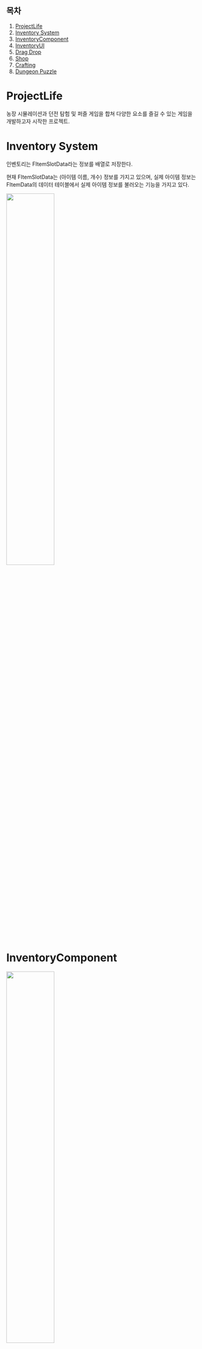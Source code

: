## 목차

1. [ProjectLife](#projectlife)
2. [Inventory System](#inventory-system)
3. [InventoryComponent](#inventorycomponent)
4. [InventoryUI](#inventory-ui)
5. [Drag Drop](#drag-drop)
6. [Shop](#shop)
7. [Crafting](#crafting)
8. [Dungeon Puzzle](#dungeon-puzzle)

# ProjectLife

농장 시뮬레이션과 던전 탐험 및 퍼즐 게임을 합쳐 다양한 요소를 즐길 수 있는 게임을 개발하고자 시작한 프로젝트.

# Inventory System

인벤토리는 FItemSlotData라는 정보를 배열로 저장한다.

현재 FItemSlotData는 (아이템 이름, 개수) 정보를 가지고 있으며, 실제 아이템 정보는 FItemData의 데이터 테이블에서 실제 아이템 정보를 불러오는 기능을 가지고 있다.

<img src="ExplainImages/inventory01.png" width="50%">

# InventoryComponent

<img src="ExplainImages/inventory02.png" width="50%">

UInventoryComponent는 실질적인 인벤토리 기능을 담당한다.

인벤토리를 보유하는 Actor는 현재 ABasicPlayerController, AStorageBox, ACookActor이다.

1. 플레이어는 캐릭터가 인벤토리를 보유하는 것이 아니라 PlayerController가 보유하여 컨트롤하는 캐릭터가 바뀌어도 인벤토리는 같은 것을 사용할 수 있도록 했다.
2. AStorageBox는 맵에 존재하는 보관함으로 인벤토리를 보유한다.
3. ACookActor는 제조 기능(요리)을 위해 인벤토리에서 아이템을 보유하고, ACookActor의 인벤토리에 있는 재료를 기반으로 제작해 준다.

추후 다른 Actor들도 인벤토리를 보유할 수도 있으므로, 컴포넌트를 추가만으로 인벤토리의 다양한 기능을 쉽게 적용할 수 있다.

<img src="ExplainImages/inventory03.png" width="50%">

UInventoryComponent는 OnInventoryDataChanged를 통해 인벤토리의 데이터의 변경이 있을 시에 Broadcast()하여 인벤토리의 내용을 출력하는 UI들의 내용을 변경시켜 준다.

# Inventory UI

<img src="ExplainImages/inventory01.png" width="50%">

Inventory UI는 크게 UInventoryWidget 과 UItemSlot으로 구성되어 있다.
UInventoryWidget은 UItemSlot을 여러 개 보유한 컨테이너의 개념이며, UItemSlot은 UInventoryComponent 안에 있는 아이템 정보를 출력 및 사용을 위한 버튼형 슬롯이다.
플레이어 인벤토리와 보관함 등의 서로 다른 아이템 공간에 Drag Drop으로 아이템을 옮길 수 있다.

<img src="ExplainImages/inventoryUI01.png" width="50%">

다음 예시는 UInventoryWidget의 코드의 일부.
UpdateInventoryWidget()은 UInventoryWidget가 보유한 UItemSlot들을 TArray<UItemSlot*> 형태로 보유하고 있으며 이 슬롯들의 정보를 갱신시켜주는 역할을 한다.
InitInventoryWidget()에서 인벤토리 UI를 초기화하고, UInventoryComponent의 Delegate에 UpdateInventoryWidget()을 bind한다.
인벤토리의 데이터가 바뀔 때마다 Delegate를 Broadcast()하여 UpdateInventoryWidget()가 호출된다.

# Drag Drop

<img src="ExplainImages/inventoryUI02.png" width="50%">

위의 이미지처럼 Drag Drop을 구현하여 인벤토리 내부를 정리할 수 있다.

<img src="ExplainImages/dragdrop01.png" width="50%">

UItemSlot::NativeOnDragDetected()의 코드 일부.

유저가 인벤토리 슬롯을 드래그하면 슬롯의 데이터를 그대로 복사한다.

이 작업을 하면 유저가 슬롯에 마우스 커서를 올리고 클릭한 뒤에 마우스를 움직이면 아이템 슬롯이 드래그 되며 마우스를 따라다닌다.

<img src="ExplainImages/dragdrop02.png" width="50%">

UItemSlot::NativeOnDrop()의 코드 일부.

위에서 만들어진 Drag가 다른 UItemSlot의 위에 놓인다면 두 슬롯의 데이터를 서로 바꾸는 기능을 한다.

# Shop

<img src="ExplainImages/shop01.png" width="50%">

위의 이미지처럼 푸른 실린더 액터에 Interact()하면 위의 이미지처럼 상점 UI가 나타난다.

<img src="ExplainImages/shop02.png" width="50%">

원하는 아이템 개수만큼 조절한 뒤에 OK를 누르면 구매가 확정되어 아이템이 인벤토리에 추가된다.

<img src="ExplainImages/shop03.png" width="50%">

AShoppingActor는 Interact가 가능한 Actor로 IInteractive 인터페이스를 보유하고 있어서 플레이어의 키보드 E를 누르면 Interact()가 호출되어 Interact할 수 있다.

<img src="ExplainImages/shop04.png" width="50%">

AShoppingActor의 Interact()는 플레이어가 AShoppingActor 앞에서 E버튼을 눌렀을 때, UShoppingWidget을 생성한다.

<img src="ExplainImages/shop05.png" width="50%">

AShoppingActor는 BeginPlay()에서 ShoppingDataTable을 읽어 자신이 판매할 아이템 데이터를 불러올 수 있다.
ShoppingDataTable는 미리 설정된 FTableRowBase를 상속한 구조체를 통해 데이터 테이블 블루프린트로 관리되어 있다.

# Crafting

<img src="ExplainImages/crafting01.png" width="50%">

인벤토리에 있는 소스와 당근을 Cook Actor의 인벤토리에 넣어주면, 당근 1개와 소스 1개를 사용해 Stirred-Carrot이 제작 가능한 요리 목록에 나타난다. 이 요리 레시피 목록과 재료는 DataTable로 정리되어 있고 이 데이터를 기반으로 요리 제작한다. 요리하기 버튼을 누르면 요리 결과창에 요리가 CookActor의 10번째 슬롯에 생성되고, 이를 드래그하여 인벤토리에 넣으면 된다.

<img src="ExplainImages/crafting01.png" width="50%">

ACookActor는 재료를 받아서 요리를 제작해 주는 기능을 가진 Actor다. AShoppingActor처럼 IInteractive 인터페이스를 상속받아져 있는 상태며, Interact가 호출되면 요리 UI가 생성되어 플레이어가 요리를 할 수 있다.

ACookActor::MakeCooking은 요리를 만드는 기능을 한다.
만들려는 요리 Item의 이름을 읽고 레시피 정보를 가져온 뒤에
1. 인벤토리에 재료가 존재하는지 확인.⇒ CheckItemInInventory()
2. 인벤토리에 재료가 존재하는 걸 확인하면 인벤토리의 아이템들을 사용. ⇒UseItemsInInventory()
3. ACookActor의 인벤토리 10번째 슬롯에 요리 결과물 정보를 생성.

# Ingame Time

<img src="ExplainImages/time01.png" width="50%">

작물이 시간이 지남에 따라 성장하는 등의 기능을 위해 일단 인게임에서 돌아가는 FInGameTime이라는 구조체를 만든다.
이 구조체는 Year, Month, Day, Hour, Minute 등의 시간 변수가 존재하며, + - 등의 연산이 가능한 구조체다.

<img src="ExplainImages/time02.png" width="50%">

이 게임은 침대에서 잠을 자면 하루가 증가하고 다음날 오전 06:00부터 다음 게임을 시작한다.
예시는 위의 이미지대로 0년 1월 2일 11:00에 잠을 자면, 0년 1월 3일 06:00에 일어난다.

<img src="ExplainImages/time03.png" width="50%">

위의 예시는 GameMode에서 IncreaseDay() 함수를 호출하면서 일어나는 결과다. GameInstance에 저장된 현재 시간을 읽고 다음 날로 변경시킨다. 그리고 다음날로 변경됐을 시에 일어나는 IncreaseGrowth() 같은 함수도 동작할 수 있다.

<img src="ExplainImages/time04.png" width="50%">

맵에 존재하는 농작물들은 위의 IncreaseDay에 의해 호출되어 성장한다.

<img src="ExplainImages/time05.png" width="50%">

순서대로 3일,6일, 9일이 지났을 때의 결과다. 9일째는 성장이 완료되어 가까이에서 Interact()하면 수확된다.

<img src="ExplainImages/time06.png" width="50%">

위처럼 인게임 시간에 맞춰 달력도 만들어진다.

# Dungeon Puzzle

## 예시

<img src="ExplainImages/dungeonPuzzle01.png" width="50%">

버튼을 누르면 문이 열려 통과가 된다. 이 문은 시간 제한이 존재한다.

<img src="ExplainImages/dungeonPuzzle02.png" width="50%">

이 문은 두 개의 화로 기둥에 불이 다 붙어야 열린다. 화로 기둥은 버튼을 누르면 활성화된다.

 <img src="ExplainImages/dungeonPuzzle03.png" width="50%">

이 예시는 버튼이 플레이어가 올라타는 것 뿐만 아니라, 버튼 위에 다른 물리적인 물체가 존재하면 눌린다는 의미다.

 <img src="ExplainImages/dungeonPuzzle04.png" width="50%">

이 화로 기둥은 한번 켜지고 시간제한이 있다. 시간제한이 끝나면 불이 꺼진다.

## 구현

 <img src="ExplainImages/dungeonPuzzleCode01.png" width="50%">

위의 이미지처럼 트리거 역할을 하는 Actor를 만든다. 트리거 해야할 액터는 ToTrigger라는 TArray에 저장된다.
이 ToTrigger는, ITriggerable이라는 인터페이스를 상속받아, ToTrigger의 대상이 되어 TriggerAction에서 문이 열리는 기능을 보유하고 있다.

 <img src="ExplainImages/dungeonPuzzleCode02.png" width="50%">

위처럼 버튼을 클릭하고 ToTrigger에 트리거할 대상인 Door를 선택하면, 이 버튼이 눌렸을 때 이 Door가 트리거되어 문이 열린다.

 <img src="ExplainImages/dungeonPuzzleCode03.png" width="50%">

위의 이미지처럼, 초록색 버튼을 누르면 트리거된 퍼즐이 리셋된다. 이는 퍼즐을 잘못 사용했을 때 유용할 수 있다.
초록버튼은 Trigger()에서 Iresetable 인터페이스를 상속받은 액터를 리셋시킨다.

 <img src="ExplainImages/dungeonPuzzleCode04.png" width="50%">

위의 이미지처럼, 화로 기둥 같이 불이 붙는 퍼즐 요소 Actor는 근처에 불이 존재하면 연쇄적으로 불이 붙는다.
이는 ICombustible이라는 인터페이스를 통해 불붙이는 기능을 만들었다.

 <img src="ExplainImages/dungeonPuzzleCode05.png" width="50%">

위의 이미지처럼, 왼쪽 문이 막혀있지만, 원통 사이에 원뿔을 놓으면 전기적으로 연결되어 문이 활성화되고 열린다.

 <img src="ExplainImages/dungeonPuzzleCode06.png" width="50%">

이는 ULinkComponent에서 BFS 알고리즘을 통해 전기 발생 장치와 연결되어 닿을 수 있는지를 확인하고 활성화 여부를 결정한다. 발생 장치가 발견됐다면 순회를 종료하면 된다.

 <img src="ExplainImages/dungeonPuzzleCode07.png" width="50%">

위처럼 모든 원뿔이 전기적으로 연결되어 있는 상태라면...

 <img src="ExplainImages/dungeonPuzzleCode08.png" width="50%">

만약 중간에 어느 정도 거리가 멀어진 원뿔이 존재하면 연결이 해제되며, 이는 다른 ULinkComponent를 가진 원뿔에게도 연쇄적으로 발생한다.